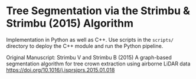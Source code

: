 # Tree Segmentation via the Strimbu & Strimbu (2015) Algorithm

Implementation in Python as well as C++.
Use scripts in the `scripts/` directory to deploy the C++ module and run the Python pipeline.

Original Manuscript: 
Strimbu V and Strimbu B (2015) A graph-based segmentation algorithm for tree crown extraction using airborne LiDAR data
https://doi.org/10.1016/j.isprsjprs.2015.01.018
